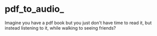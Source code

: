 # pdf_to_audio_


Imagine you have a pdf book but you just don't have time to read it, but instead listening to it, while walking to seeing friends?
